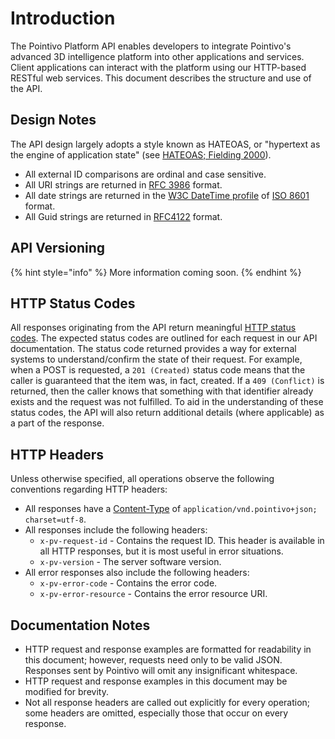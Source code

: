 # Introduction

The Pointivo Platform API enables developers to integrate Pointivo's advanced 3D intelligence platform into other applications and services. Client applications can interact with the platform using our HTTP-based RESTful web services. This document describes the structure and use of the API.

## Design Notes

The API design largely adopts a style known as HATEOAS, or "hypertext as the engine of application state" \(see [HATEOAS; Fielding 2000](http://www.ics.uci.edu/~fielding/pubs/dissertation/top.htm)\).

* All external ID comparisons are ordinal and case sensitive.
* All URI strings are returned in [RFC 3986](http://tools.ietf.org/html/rfc3986) format.
* All date strings are returned in the [W3C DateTime profile](http://www.w3.org/TR/NOTE-datetime) of [ISO 8601](http://en.wikipedia.org/wiki/ISO_8601) format.
* All Guid strings are returned in [RFC4122](http://tools.ietf.org/html/rfc4122) format.

## API Versioning

{% hint style="info" %}
More information coming soon.
{% endhint %}

## HTTP Status Codes

All responses originating from the API return meaningful [HTTP status codes](http://www.w3.org/Protocols/rfc2616/rfc2616-sec10.html). The expected status codes are outlined for each request in our API documentation. The status code returned provides a way for external systems to understand/confirm the state of their request. For example, when a POST is requested, a `201 (Created)` status code means that the caller is guaranteed that the item was, in fact, created. If a `409 (Conflict)` is returned, then the caller knows that something with that identifier already exists and the request was not fulfilled. To aid in the understanding of these status codes, the API will also return additional details \(where applicable\) as a part of the response.

## HTTP Headers

Unless otherwise specified, all operations observe the following conventions regarding HTTP headers:

* All responses have a [Content-Type](http://www.w3.org/Protocols/rfc2616/rfc2616-sec14.html#sec14.17) of `application/vnd.pointivo+json; charset=utf-8`.
* All responses include the following headers:
  * `x-pv-request-id` - Contains the request ID. This header is available in all HTTP responses, but it is most useful in error situations.
  * `x-pv-version` - The server software version.
* All error responses also include the following headers:
  * `x-pv-error-code` - Contains the error code.
  * `x-pv-error-resource` - Contains the error resource URI.

## Documentation Notes

* HTTP request and response examples are formatted for readability in this document; however, requests need only to be valid JSON. Responses sent by Pointivo will omit any insignificant whitespace.
* HTTP request and response examples in this document may be modified for brevity.
* Not all response headers are called out explicitly for every operation; some headers are omitted, especially those that occur on every response.

